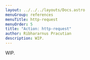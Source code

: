 ```yaml
---
layout: ../../../layouts/Docs.astro
menuGroup: references
menuTitle: http-request
menuOrder: 5
title: "Action: http-request"
author: Ribhararnus Pracutian
description: WIP.
---
```


WIP.

